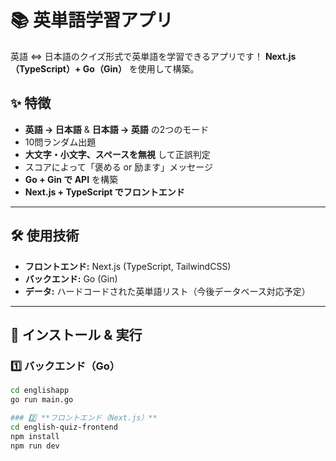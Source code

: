 # 📚 英単語学習アプリ

英語 ⇔ 日本語のクイズ形式で英単語を学習できるアプリです！
**Next.js（TypeScript）+ Go（Gin）** を使用して構築。

## ✨ 特徴
- **英語 → 日本語** & **日本語 → 英語** の2つのモード
- 10問ランダム出題
- **大文字・小文字、スペースを無視** して正誤判定
- スコアによって「褒める or 励ます」メッセージ
- **Go + Gin で API** を構築
- **Next.js + TypeScript でフロントエンド**

---

## 🛠 使用技術
- **フロントエンド:** Next.js (TypeScript, TailwindCSS)
- **バックエンド:** Go (Gin)
- **データ:** ハードコードされた英単語リスト（今後データベース対応予定）

---

## 🚀 インストール & 実行

### 1️⃣ **バックエンド（Go）**
```sh
cd englishapp
go run main.go

### 2️⃣ **フロントエンド（Next.js）**
cd english-quiz-frontend
npm install
npm run dev

